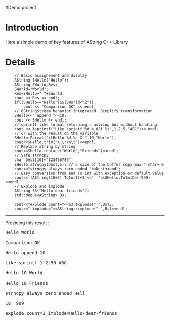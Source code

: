 #Demo project

# Introduction #

Here a simple demo of key features of AString C++ Library


# Details #

```
    // Basic assignement and display
    AString SHello("Hello");
    AString SWorld,Res;
    SWorld="World";
    Res=SHello+" "+SWorld;
    cout << Res << endl;
    if((SHello=="Hello")&&(SWorld<"Z"))
        cout << "Comparison OK" << endl;
    // OStringStream behavior integrated. Simplify transformation
    SHello<<" append "<<10;
    cout << SHello << endl;
    // sprintf like format returning a astring but without handling
    cout << Asprintf("Like sprintf %d %.02f %s",1,2.5,"ABC")<< endl;
    // or with the result on the variable
    SHello.Format("\tHello %d %s X ",10,"World");
    cout<<SHello.trim("X \r\n\t")<<endl;
    // Replace string by string
    cout<<SHello.replace("World","Friends")<<endl;
    // Safe strncpy
    char Dest[10]="123456789";
    SHello.strncpy(Dest,5); // 5 size of the buffer copy max 4 char+ 0
    cout<<"strncpy always zero ended "<<Dest<<endl;
    // Easy conversion from and To int with exception or default value
    cout<< (AString(10+5).ToInt()+3)<<"  "<<SHello.ToIntDef(999)<<endl;
    // Explode and implode
    AString S3("Hello dear friends");
    std::deque<AString> Ds;

    cout<<"explode count="<<S3.explode(" ",Ds);;
    cout<<" implode="<<AString::implode("-",Ds)<<endl;

```
---
Providing this result :
<pre>
Hello World<br>
Comparison OK<br>
Hello append 10<br>
Like sprintf 1 2.50 ABC<br>
Hello 10 World<br>
Hello 10 Friends<br>
strncpy always zero ended Hell<br>
18  999<br>
explode count=3 implode=Hello-dear-friends<br>
</pre>